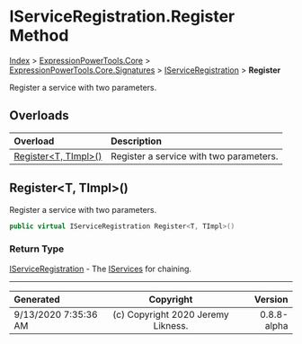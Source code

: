 ﻿# IServiceRegistration.Register Method

[Index](../index.md) > [ExpressionPowerTools.Core](ExpressionPowerTools.Core.a.md) > [ExpressionPowerTools.Core.Signatures](ExpressionPowerTools.Core.Signatures.n.md) > [IServiceRegistration](ExpressionPowerTools.Core.Signatures.IServiceRegistration.i.md) > **Register**

Register a service with two parameters.

## Overloads

| Overload | Description |
| :-- | :-- |
| [Register&lt;T, TImpl>()](#registert-timpl) | Register a service with two parameters. |
## Register&lt;T, TImpl>()

Register a service with two parameters.

```csharp
public virtual IServiceRegistration Register<T, TImpl>()
```

### Return Type

 [IServiceRegistration](ExpressionPowerTools.Core.Signatures.IServiceRegistration.i.md)  - The [IServices](ExpressionPowerTools.Core.Signatures.IServices.i.md) for chaining.



---

| Generated | Copyright | Version |
| :-- | :-: | --: |
| 9/13/2020 7:35:36 AM | (c) Copyright 2020 Jeremy Likness. | 0.8.8-alpha |
